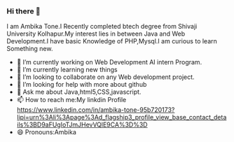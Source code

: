 ### Hi there 👋
I am Ambika Tone.I Recently completed btech degree from Shivaji University Kolhapur.My interest lies in between Java and Web Development.I have basic Knowledge of PHP,Mysql.I am curious to learn Something new.

- 🔭 I’m currently working on Web Development AI intern Program.
- 🌱 I’m currently learning new things
- 👯 I’m looking to collaborate on any Web development project.
- 🤔 I’m looking for help with more about github
- 💬 Ask me about Java,html5,CSS,javascript.
- 📫 How to reach me:My linkdin Profile https://www.linkedin.com/in/ambika-tone-95b720173?lipi=urn%3Ali%3Apage%3Ad_flagship3_profile_view_base_contact_details%3BD9aFUgIoTJmJHevVQlE9CA%3D%3D
- 😄 Pronouns:Ambika

